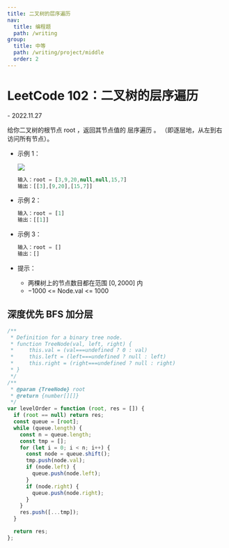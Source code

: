 ```yaml
---
title: 二叉树的层序遍历
nav:
  title: 编程题
  path: /writing
group:
  title: 中等
  path: /writing/project/middle
  order: 2
---
```


# LeetCode 102：二叉树的层序遍历

- 2022.11.27

给你二叉树的根节点 root ，返回其节点值的 层序遍历 。 （即逐层地，从左到右访问所有节点）。

- 示例 1：

  ![](https://assets.leetcode.com/uploads/2021/02/19/tree1.jpg)

  ```js
  输入：root = [3,9,20,null,null,15,7]
  输出：[[3],[9,20],[15,7]]
  ```

- 示例 2：

  ```js
  输入：root = [1]
  输出：[[1]]
  ```

- 示例 3：

  ```js
  输入：root = []
  输出：[]
  ```

- 提示：
  - 两棵树上的节点数目都在范围 $[0, 2000]$ 内
  - $-1000$ <= Node.val <= $1000$

## 深度优先 BFS 加分层

```js
/**
 * Definition for a binary tree node.
 * function TreeNode(val, left, right) {
 *     this.val = (val===undefined ? 0 : val)
 *     this.left = (left===undefined ? null : left)
 *     this.right = (right===undefined ? null : right)
 * }
 */
/**
 * @param {TreeNode} root
 * @return {number[][]}
 */
var levelOrder = function (root, res = []) {
  if (root == null) return res;
  const queue = [root];
  while (queue.length) {
    const n = queue.length;
    const tmp = [];
    for (let i = 0; i < n; i++) {
      const node = queue.shift();
      tmp.push(node.val);
      if (node.left) {
        queue.push(node.left);
      }
      if (node.right) {
        queue.push(node.right);
      }
    }
    res.push([...tmp]);
  }

  return res;
};
```
